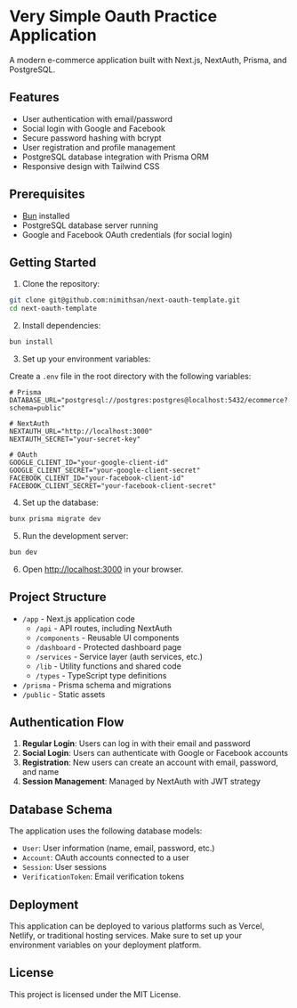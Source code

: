 # Very Simple Oauth Practice Application

A modern e-commerce application built with Next.js, NextAuth, Prisma, and PostgreSQL.

## Features

- User authentication with email/password
- Social login with Google and Facebook
- Secure password hashing with bcrypt
- User registration and profile management
- PostgreSQL database integration with Prisma ORM
- Responsive design with Tailwind CSS

## Prerequisites

- [Bun](https://bun.sh/) installed
- PostgreSQL database server running
- Google and Facebook OAuth credentials (for social login)

## Getting Started

1. Clone the repository:

```bash
git clone git@github.com:nimithsan/next-oauth-template.git
cd next-oauth-template
```

2. Install dependencies:

```bash
bun install
```

3. Set up your environment variables:

Create a `.env` file in the root directory with the following variables:

```
# Prisma
DATABASE_URL="postgresql://postgres:postgres@localhost:5432/ecommerce?schema=public"

# NextAuth
NEXTAUTH_URL="http://localhost:3000"
NEXTAUTH_SECRET="your-secret-key"

# OAuth
GOOGLE_CLIENT_ID="your-google-client-id"
GOOGLE_CLIENT_SECRET="your-google-client-secret"
FACEBOOK_CLIENT_ID="your-facebook-client-id"
FACEBOOK_CLIENT_SECRET="your-facebook-client-secret"
```

4. Set up the database:

```bash
bunx prisma migrate dev
```

5. Run the development server:

```bash
bun dev
```

6. Open [http://localhost:3000](http://localhost:3000) in your browser.

## Project Structure

- `/app` - Next.js application code
  - `/api` - API routes, including NextAuth
  - `/components` - Reusable UI components
  - `/dashboard` - Protected dashboard page
  - `/services` - Service layer (auth services, etc.)
  - `/lib` - Utility functions and shared code
  - `/types` - TypeScript type definitions
- `/prisma` - Prisma schema and migrations
- `/public` - Static assets

## Authentication Flow

1. **Regular Login**: Users can log in with their email and password
2. **Social Login**: Users can authenticate with Google or Facebook accounts
3. **Registration**: New users can create an account with email, password, and name
4. **Session Management**: Managed by NextAuth with JWT strategy

## Database Schema

The application uses the following database models:

- `User`: User information (name, email, password, etc.)
- `Account`: OAuth accounts connected to a user
- `Session`: User sessions
- `VerificationToken`: Email verification tokens

## Deployment

This application can be deployed to various platforms such as Vercel, Netlify, or traditional hosting services. Make sure to set up your environment variables on your deployment platform.

## License

This project is licensed under the MIT License.
